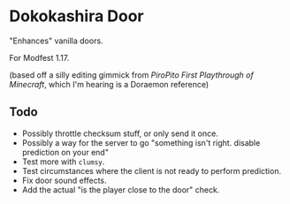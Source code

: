 # Dokokashira Door

"Enhances" vanilla doors.

For Modfest 1.17.

(based off a silly editing gimmick from *PiroPito First Playthrough of Minecraft*, which I'm hearing is a Doraemon reference)

## Todo

* Possibly throttle checksum stuff, or only send it once.
* Possibly a way for the server to go "something isn't right. disable prediction on your end"
* Test more with `clumsy`.
* Test circumstances where the client is not ready to perform prediction.
* Fix door sound effects.
* Add the actual "is the player close to the door" check.